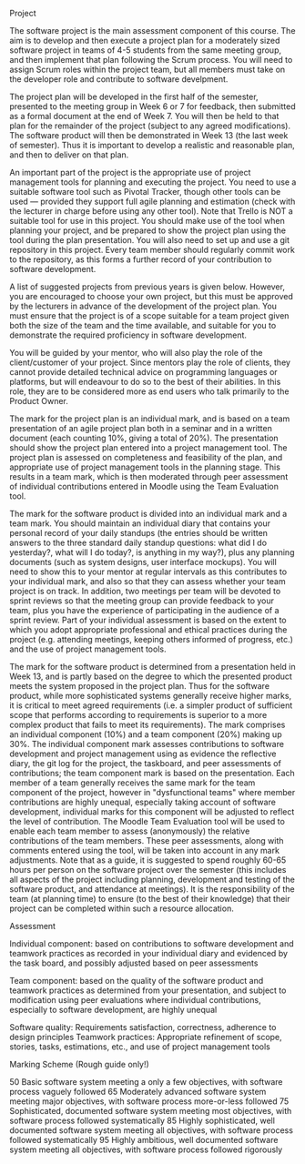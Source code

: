 Project

The software project is the main assessment component of this course. The aim is to develop and then execute a project plan for a moderately sized software project in teams of 4-5 students from the same meeting group, and then implement that plan following the Scrum process. You will need to assign Scrum roles within the project team, but all members must take on the developer role and contribute to software develpment.

The project plan will be developed in the first half of the semester, presented to the meeting group in Week 6 or 7 for feedback, then submitted as a formal document at the end of Week 7. You will then be held to that plan for the remainder of the project (subject to any agreed modifications). The software product will then be demonstrated in Week 13 (the last week of semester). Thus it is important to develop a realistic and reasonable plan, and then to deliver on that plan.

An important part of the project is the appropriate use of project management tools for planning and executing the project. You need to use a suitable software tool such as Pivotal Tracker, though other tools can be used — provided they support full agile planning and estimation (check with the lecturer in charge before using any other tool). Note that Trello is NOT a suitable tool for use in this project. You should make use of the tool when planning your project, and be prepared to show the project plan using the tool during the plan presentation. You will also need to set up and use a git repository in this project. Every team member should regularly commit work to the repository, as this forms a further record of your contribution to software development.

A list of suggested projects from previous years is given below. However, you are encouraged to choose your own project, but this must be approved by the lecturers in advance of the development of the project plan. You must ensure that the project is of a scope suitable for a team project given both the size of the team and the time available, and suitable for you to demonstrate the required proficiency in software development.

You will be guided by your mentor, who will also play the role of the client/customer of your project. Since mentors play the role of clients, they cannot provide detailed technical advice on programming languages or platforms, but will endeavour to do so to the best of their abilities. In this role, they are to be considered more as end users who talk primarily to the Product Owner.

The mark for the project plan is an individual mark, and is based on a team presentation of an agile project plan both in a seminar and in a written document (each counting 10%, giving a total of 20%). The presentation should show the project plan entered into a project management tool. The project plan is assessed on completeness and feasibility of the plan, and appropriate use of project management tools in the planning stage. This results in a team mark, which is then moderated through peer assessment of individual contributions entered in Moodle using the Team Evaluation tool.

The mark for the software product is divided into an individual mark and a team mark. You should maintain an individual diary that contains your personal record of your daily standups (the entries should be written answers to the three standard daily standup questions: what did I do yesterday?, what will I do today?, is anything in my way?), plus any planning documents (such as system designs, user interface mockups). You will need to show this to your mentor at regular intervals as this contributes to your individual mark, and also so that they can assess whether your team project is on track. In addition, two meetings per team will be devoted to sprint reviews so that the meeting group can provide feedback to your team, plus you have the experience of participating in the audience of a sprint review. Part of your individual assessment is based on the extent to which you adopt appropriate professional and ethical practices during the project (e.g. attending meetings, keeping others informed of progress, etc.) and the use of project management tools.

The mark for the software product is determined from a presentation held in Week 13, and is partly based on the degree to which the presented product meets the system proposed in the project plan. Thus for the software product, while more sophisticated systems generally receive higher marks, it is critical to meet agreed requirements (i.e. a simpler product of sufficient scope that performs according to requirements is superior to a more complex product that fails to meet its requirements). The mark comprises an individual component (10%) and a team component (20%) making up 30%. The individual component mark assesses contributions to software development and project management using as evidence the reflective diary, the git log for the project, the taskboard, and peer assessments of contributions; the team component mark is based on the presentation. Each member of a team generally receives the same mark for the team component of the project, however in "dysfunctional teams" where member contributions are highly unequal, especially taking account of software development, individual marks for this component will be adjusted to reflect the level of contribution. The Moodle Team Evaluation tool will be used to enable each team member to assess (anonymously) the relative contributions of the team members. These peer assessments, along with comments entered using the tool, will be taken into account in any mark adjustments.
Note that as a guide, it is suggested to spend roughly 60-65 hours per person on the software project over the semester (this includes all aspects of the project including planning, development and testing of the software product, and attendance at meetings). It is the responsibility of the team (at planning time) to ensure (to the best of their knowledge) that their project can be completed within such a resource allocation.

Assessment

Individual component: based on contributions to software development and teamwork practices as recorded in your individual diary and evidenced by the task board, and possibly adjusted based on peer assessments

Team component: based on the quality of the software product and teamwork practices as determined from your presentation, and subject to modification using peer evaluations where individual contributions, especially to software development, are highly unequal

Software quality: Requirements satisfaction, correctness, adherence to design principles
Teamwork practices: Appropriate refinement of scope, stories, tasks, estimations, etc., and use of project management tools

Marking Scheme (Rough guide only!)

50	Basic software system meeting a only a few objectives, with software process vaguely followed
65	Moderately advanced software system meeting major objectives, with software process more-or-less followed
75	Sophisticated, documented software system meeting most objectives, with software process followed systematically
85	Highly sophisticated, well documented software system meeting all objectives, with software process followed systematically
95	Highly ambitious, well documented software system meeting all objectives, with software process followed rigorously
